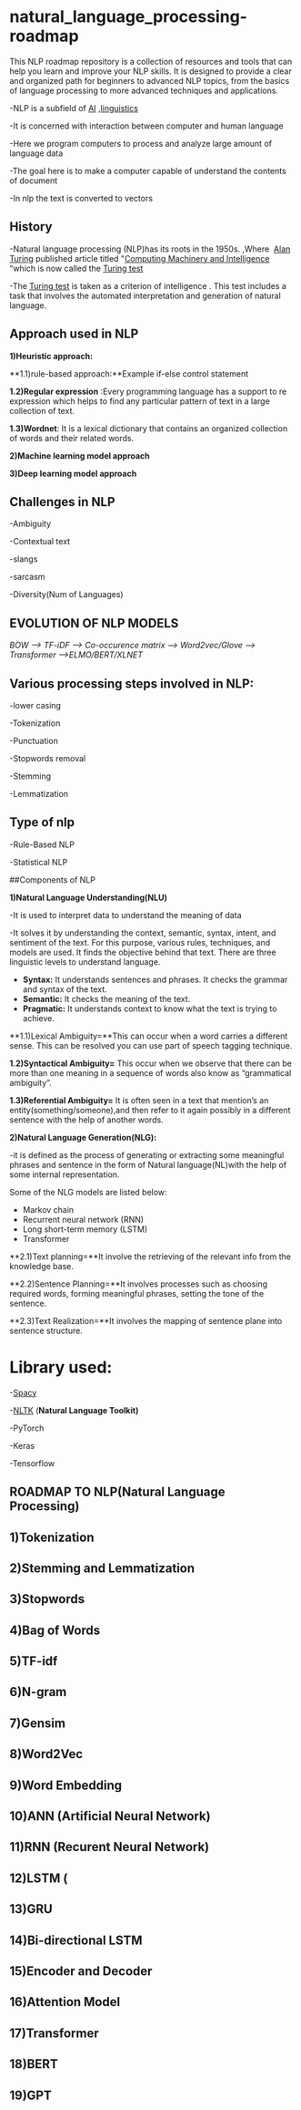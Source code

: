 # natural_language_processing-roadmap
This NLP roadmap repository is a collection of resources and tools that can help you learn and improve your NLP skills. It is designed to provide a clear and organized path for beginners to advanced NLP topics, from the basics of language processing to more advanced techniques and applications.

-NLP is a subfield of [AI](https://en.wikipedia.org/wiki/Artificial_intelligence) ,[linguistics](https://en.wikipedia.org/wiki/Linguistics)

-It is concerned with interaction between computer and human language

-Here we program computers to process and analyze large amount of language data

-The goal here is to make a computer capable of understand the contents of document

-In nlp the text is converted to vectors

## History

-Natural language processing (NLP)has its roots in the 1950s. ,Where  [Alan Turing](https://en.wikipedia.org/wiki/Alan_Turing) published article titled "[Computing Machinery and Intelligence](https://en.wikipedia.org/wiki/Computing_Machinery_and_Intelligence) “which is now called the [Turing test](https://en.wikipedia.org/wiki/Turing_test)

-The [Turing test](https://en.wikipedia.org/wiki/Turing_test) is taken as a criterion of intelligence . This test includes a task that involves the automated interpretation and generation of natural language.

## Approach used in NLP

**1)Heuristic approach:**

**1.1)rule-based approach:**Example if-else control statement

**1.2)Regular expression** :Every programming language has a support to re expression which helps to find any particular pattern of text in a large collection of text.

**1.3)Wordnet**: It is a lexical dictionary that contains an organized collection of words and their related words.

**2)Machine learning model approach**

**3)Deep learning model approach**

## Challenges in NLP

-Ambiguity

-Contextual text

-slangs

-sarcasm

-Diversity(Num of Languages)

## EVOLUTION OF NLP MODELS

*BOW —> TF-iDF —> Co-occurence matrix —> Word2vec/Glove —> Transformer —>ELMO/BERT/XLNET*

## Various processing steps involved in NLP:

-lower casing

-Tokenization

-Punctuation

-Stopwords removal

-Stemming

-Lemmatization

## Type of nlp

-Rule-Based NLP

-Statistical NLP

##Components of NLP

**1)Natural Language Understanding(NLU)**

-It is used to interpret data to understand the meaning of data

-It solves it by understanding the context, semantic, syntax, intent, and sentiment of the text. For this purpose, various rules, techniques, and models are used. It finds the objective behind that text. There are three linguistic levels to understand language.

- **Syntax:** It understands sentences and phrases. It checks the grammar and syntax of the text.
- **Semantic:** It checks the meaning of the text.
- **Pragmatic:** It understands context to know what the text is trying to achieve.

**1.1)Lexical Ambiguity=**This can occur when a word carries a different sense. This can be resolved you can use part of speech tagging technique.

**1.2)Syntactical Ambiguity=** This occur when we observe that there can be more than one meaning in a sequence of words also know as “grammatical ambiguity”.

**1.3)Referential Ambiguity=** It is often seen in a text that mention’s an entity(something/someone),and then refer to it again possibly in a different sentence with the help of another words.

**2)Natural Language Generation(NLG):**

-it is defined as the process of generating or extracting some meaningful phrases and sentence in the form of Natural language(NL)with the help of some internal representation.

Some of the NLG models are listed below:

- Markov chain
- Recurrent neural network (RNN)
- Long short-term memory (LSTM)
- Transformer

**2.1)Text planning=**It involve the retrieving of the relevant info from the knowledge base.

**2.2)Sentence Planning=**It involves processes such as choosing required words, forming meaningful phrases, setting the tone of the sentence.

**2.3)Text Realization=**It involves the mapping of sentence plane into sentence structure.

# Library used:

-[Spacy](https://spacy.io/)

-[NLTK](https://www.nltk.org/) (**Natural Language Toolkit)**

-PyTorch

-Keras

-Tensorflow

## **ROADMAP TO NLP(Natural Language Processing)**

## 1)Tokenization

## 2)Stemming and Lemmatization

## 3)Stopwords

## 4)Bag of Words

## 5)TF-idf

## 6)N-gram

## 7)Gensim

## 8)Word2Vec

## 9)Word Embedding

## 10)ANN (Artificial Neural Network)

## 11)RNN (Recurent Neural Network)

## 12)LSTM (

## 13)GRU

## 14)Bi-directional LSTM

## 15)Encoder and Decoder

## 16)Attention Model

## 17)Transformer

## 18)BERT

## 19)GPT
